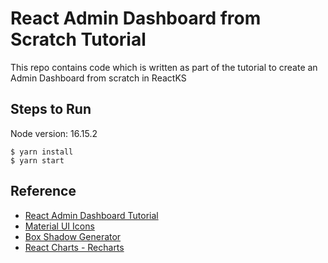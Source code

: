 # React Admin Dashboard from Scratch Tutorial

This repo contains code which is written as part of the tutorial to create an Admin Dashboard from scratch in ReactKS

## Steps to Run
Node version: 16.15.2

	$ yarn install
	$ yarn start

## Reference
* [React Admin Dashboard Tutorial](https://www.youtube.com/watch?v=yKV1IGahXqA)
* [Material UI Icons](https://mui.com/material-ui/material-icons)
* [Box Shadow Generator](https://html-css-js.com/css/generator/box-shadow/)
* [React Charts - Recharts](https://recharts.org/en-US/)

